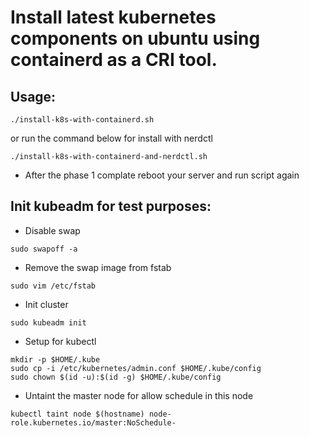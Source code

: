 # Install latest kubernetes components on ubuntu using containerd as a CRI tool.

## Usage:
```
./install-k8s-with-containerd.sh
```

or run the command below for install with nerdctl

```
./install-k8s-with-containerd-and-nerdctl.sh
```

- After the phase 1 complate reboot your server and run script again

## Init kubeadm for test purposes:

- Disable swap

```
sudo swapoff -a
```

- Remove the swap image from fstab
```
sudo vim /etc/fstab
```

- Init cluster 
```
sudo kubeadm init
```

- Setup for kubectl
```
mkdir -p $HOME/.kube
sudo cp -i /etc/kubernetes/admin.conf $HOME/.kube/config
sudo chown $(id -u):$(id -g) $HOME/.kube/config
```

- Untaint the master node for allow schedule in this node
```
kubectl taint node $(hostname) node-role.kubernetes.io/master:NoSchedule-
```